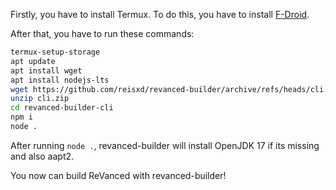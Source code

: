 Firstly, you have to install Termux. To do this, you have to install [F-Droid](https://f-droid.org/).

After that, you have to run these commands:

```bash
termux-setup-storage
apt update
apt install wget
apt install nodejs-lts
wget https://github.com/reisxd/revanced-builder/archive/refs/heads/cli.zip
unzip cli.zip
cd revanced-builder-cli
npm i
node .
```

After running `node .`, revanced-builder will install OpenJDK 17 if its missing and also aapt2. 

You now can build ReVanced with revanced-builder!